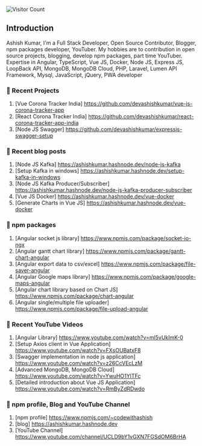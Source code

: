 ![Visitor Count](https://profile-counter.glitch.me/{devashishkumar}/count.svg)

## Introduction

Ashish Kumar, I'm a Full Stack Developer, Open Source Contributor, Blogger, npm packages developer, YouTuber. My hobbies are to contribution in open source projects, blogging, develop npm packages, part time YouTuber. Expertise in Angular, TypeScript, Vue JS, Docker, Node JS, Express JS, LoopBack API, MongoDB, MongoDB Cloud, PHP, Laravel, Lumen API Framework, Mysql, JavaScript, jQuery, PWA developer

### 📜 Recent Projects

1. [Vue Corona Tracker India] <a href="https://github.com/devashishkumar/vue-js-corona-tracker-app">https://github.com/devashishkumar/vue-js-corona-tracker-app</a>
2. [React Corona Tracker India] <a href="https://github.com/devashishkumar/react-corona-tracker-app-india">https://github.com/devashishkumar/react-corona-tracker-app-india</a>
3. [Node JS Swagger] <a href="https://github.com/devashishkumar/expressjs-swagger-setup">https://github.com/devashishkumar/expressjs-swagger-setup</a>

### 📜 Recent blog posts

1. [Node JS Kafka] <a href="https://ashishkumar.hashnode.dev/node-js-kafka">https://ashishkumar.hashnode.dev/node-js-kafka</a>
2. [Setup Kafka in windows] <a href="https://ashishkumar.hashnode.dev/setup-kafka-in-windows">https://ashishkumar.hashnode.dev/setup-kafka-in-windows</a>
3. [Node JS Kafka Producer/Subscriber] <a href="https://ashishkumar.hashnode.dev/node-js-kafka-producer-subscriber">https://ashishkumar.hashnode.dev/node-js-kafka-producer-subscriber</a>
4. [Vue JS Docker] <a href="https://ashishkumar.hashnode.dev/vue-docker">https://ashishkumar.hashnode.dev/vue-docker</a>
5. [Generate Charts in Vue JS] <a href="https://ashishkumar.hashnode.dev/vue-js-charts">https://ashishkumar.hashnode.dev/vue-docker</a>

### 📜 npm packages

1. [Angular socket js library] <a href="https://www.npmjs.com/package/socket-io-ngx">https://www.npmjs.com/package/socket-io-ngx</a>
2. [Angular gantt chart library] <a href="https://www.npmjs.com/package/gantt-chart-angular">https://www.npmjs.com/package/gantt-chart-angular</a>
3. [Angular export data to csv/excel] <a href="https://www.npmjs.com/package/file-saver-angular">https://www.npmjs.com/package/file-saver-angular</a>
4. [Angular Google maps library] <a href="https://www.npmjs.com/package/google-maps-angular">https://www.npmjs.com/package/google-maps-angular</a>
5. [Angular chart library based on Chart JS] <a href="https://www.npmjs.com/package/chart-angular">https://www.npmjs.com/package/chart-angular</a>
6. [Angular single/multiple file uploader] <a href="https://www.npmjs.com/package/file-upload-angular">https://www.npmjs.com/package/file-upload-angular</a>

### 📜 Recent YouTube Videos

1. [Angular Library] <a href="https://www.youtube.com/watch?v=ml5vUkImK-0">https://www.youtube.com/watch?v=ml5vUkImK-0</a>
2. [Setup Axios client in Vue Application] <a href="https://www.youtube.com/watch?v=FXsOUBatxF8">https://www.youtube.com/watch?v=FXsOUBatxF8</a>
3. [Swagger implementation in node js application] <a href="https://www.youtube.com/watch?v=z26CcVEcLzM">https://www.youtube.com/watch?v=z26CcVEcLzM</a>
4. [Advanced MongoDB, MongoDB Cloud] <a href="https://www.youtube.com/watch?v=YwuHO1YlTFc">https://www.youtube.com/watch?v=YwuHO1YlTFc</a>
5. [Detailed introduction about Vue JS Application] <a href="https://www.youtube.com/watch?v=RmByZdRDwdo">https://www.youtube.com/watch?v=RmByZdRDwdo</a>

### 📜 npm profile, Blog and YouTube Channel

1. [npm profile] <a href="https://www.npmjs.com/~codewithashish">https://www.npmjs.com/~codewithashish</a>
2. [blog] <a href="https://ashishkumar.hashnode.dev">https://ashishkumar.hashnode.dev</a>
3. [YouTube Channel] <a href="https://www.youtube.com/channel/UCLD9bY1vGXN7FGSdOM6BrHA">https://www.youtube.com/channel/UCLD9bY1vGXN7FGSdOM6BrHA</a>

